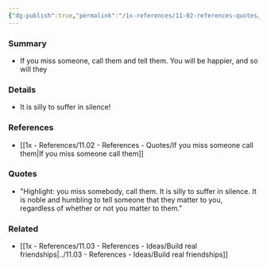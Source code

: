 ```yaml
---
{"dg-publish":true,"permalink":"/1x-references/11-02-references-quotes/if-you-miss-someone-call-them/","title":"permanent note"}
---
```



### Summary
- If you miss someone, call them and tell them. You will be happier, and so will they

### Details
- It is silly to suffer in silence!

### References
- [[1x - References/11.02 - References - Quotes/If you miss someone call them\|If you miss someone call them]]

### Quotes
- "Highlight: you miss somebody, call them. It is silly to suffer in silence. It is noble and humbling to tell someone that they matter to you, regardless of whether or not you matter to them."

### Related
- [[1x - References/11.03 - References - Ideas/Build real friendships\|../11.03 - References - Ideas/Build real friendships]]
